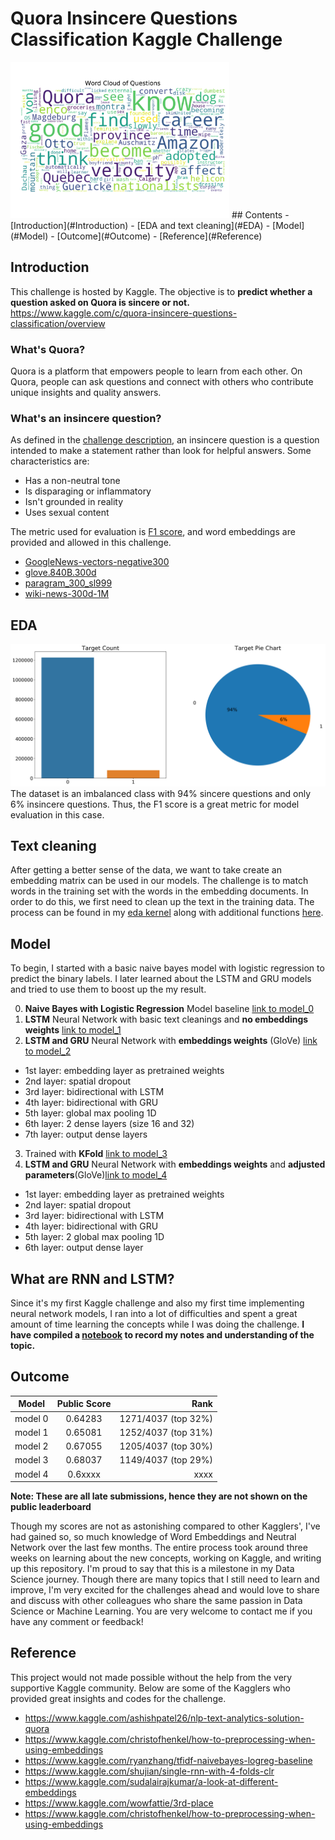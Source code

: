 # Quora Insincere Questions Classification Kaggle Challenge

<img src="https://github.com/kammybdeng/quora-insincere-question/blob/master/img/quora_wordcloud.png" width="350" height="250" />
## Contents
- [Introduction](#Introduction)
- [EDA and text cleaning](#EDA)
- [Model](#Model)
- [Outcome](#Outcome)
- [Reference](#Reference)


## Introduction

This challenge is hosted by Kaggle. The objective is to **predict whether a question asked on Quora is sincere or not.**
https://www.kaggle.com/c/quora-insincere-questions-classification/overview

### What's Quora?
Quora is a platform that empowers people to learn from each other. On Quora, people can ask questions and connect with others who contribute unique insights and quality answers.

### What's an insincere question?
As defined in the [challenge description](https://www.kaggle.com/c/quora-insincere-questions-classification/data), an insincere question is a question intended to make a statement rather than look for helpful answers. Some characteristics are:

- Has a non-neutral tone
- Is disparaging or inflammatory
- Isn't grounded in reality
- Uses sexual content

The metric used for evaluation is [F1 score](https://en.wikipedia.org/wiki/F1_score), and word embeddings are provided and allowed in this challenge.
- [GoogleNews-vectors-negative300](https://code.google.com/archive/p/word2vec/)
- [glove.840B.300d](https://nlp.stanford.edu/projects/glove/)
- [paragram_300_sl999](https://cogcomp.org/page/resource_view/106)
- [wiki-news-300d-1M](https://fasttext.cc/docs/en/english-vectors.html)

## EDA

![EDA](https://github.com/kammybdeng/quora-insincere-question/blob/master/img/targetcount.png)
The dataset is an imbalanced class with 94% sincere questions and only 6% insincere questions. Thus, the F1 score is a great metric for model evaluation in this case.


## Text cleaning
After getting a better sense of the data, we want to take create an embedding matrix can be used in our models. The challenge is to match words in the training set with the words in the embedding documents. In order to do this, we first need to clean up the text in the training data. The process can be found in my [eda kernel](https://github.com/kammybdeng/quora-insincere-question/blob/master/model/quora-insincere-eda-preprocessing.ipynb) along with additional functions [here](xxx).



## Model
To begin, I started with a basic naive bayes model with logistic regression to predict the binary labels. I later learned about the LSTM and GRU models and tried to use them to boost up the my result.

  0. **Naive Bayes with Logistic Regression** Model baseline [link to model_0](https://github.com/kammybdeng/quora-insincere-question/blob/master/model/model_0.ipynb)
  1. **LSTM** Neural Network with basic text cleanings and **no embeddings weights** [link to model_1](https://github.com/kammybdeng/quora-insincere-question/blob/master/model/model_1.ipynb)
  2. **LSTM and GRU** Neural Network with **embeddings weights** (GloVe) [link to model_2](https://github.com/kammybdeng/quora-insincere-question/blob/master/model/model_2.ipynb)
  - 1st layer: embedding layer as pretrained weights
  - 2nd layer: spatial dropout
  - 3rd layer: bidirectional with LSTM
  - 4th layer: bidirectional with GRU
  - 5th layer: global max pooling 1D
  - 6th layer: 2 dense layers (size 16 and 32)
  - 7th layer: output dense layers
  3. Trained with **KFold** [link to model_3](https://github.com/kammybdeng/quora-insincere-question/blob/master/model/model_3.ipynb)
  4. **LSTM and GRU** Neural Network with **embeddings weights** and **adjusted parameters**(GloVe)[link to model_4](xxhttps://github.com/kammybdeng/quora-insincere-question/blob/master/model/model_4.ipynbx)
  - 1st layer: embedding layer as pretrained weights
  - 2nd layer: spatial dropout
  - 3rd layer: bidirectional with LSTM
  - 4th layer: bidirectional with GRU
  - 5th layer: 2 global max pooling 1D
  - 6th layer: output dense layer

## What are RNN and LSTM?

Since it's my first Kaggle challenge and also my first time implementing neural network models, I ran into a lot of difficulties and spent a great amount of time learning the concepts while I was doing the challenge. **I have compiled a [notebook](https://github.com/kammybdeng/quora-insincere-question/blob/master/nn_notes.md) to record my notes and understanding of the topic.**

## Outcome

| Model         | Public Score  | Rank  |
| ------------- |:-------------:| -----:|
| model 0       | 0.64283       | 1271/4037 (top 32%)  |
| model 1       | 0.65081       | 1252/4037 (top 31%)  |
| model 2       | 0.67055       | 1205/4037 (top 30%)  |
| model 3       | 0.68037       | 1149/4037 (top 29%)  |
| model 4       | 0.6xxxx       | xxxx  |

**Note: These are all late submissions, hence they are not shown on the public leaderboard**

Though my scores are not as astonishing compared to other Kagglers', I've had gained so, so much knowledge of Word Embeddings and Neutral Network over the last few months. The entire process took around three weeks on learning about the new concepts, working on Kaggle, and writing up this repository. I'm proud to say that this is a milestone in my Data Science journey. Though there are many topics that I still need to learn and improve, I'm very excited for the challenges ahead and would love to share and discuss with other colleagues who share the same passion in Data Science or Machine Learning. You are very welcome to contact me if you have any comment or feedback!

## Reference

This project would not made possible without the help from the very supportive Kaggle community. Below are some of the Kagglers who provided great insights and codes for the challenge.

- https://www.kaggle.com/ashishpatel26/nlp-text-analytics-solution-quora
- https://www.kaggle.com/christofhenkel/how-to-preprocessing-when-using-embeddings
- https://www.kaggle.com/ryanzhang/tfidf-naivebayes-logreg-baseline
- https://www.kaggle.com/shujian/single-rnn-with-4-folds-clr
- https://www.kaggle.com/sudalairajkumar/a-look-at-different-embeddings
- https://www.kaggle.com/wowfattie/3rd-place
- https://www.kaggle.com/christofhenkel/how-to-preprocessing-when-using-embeddings
